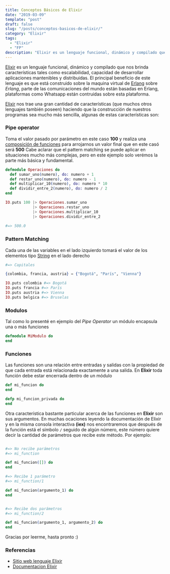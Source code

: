```yaml
---
title: Conceptos Básicos de Elixir
date: "2019-03-09"
template: "post"
draft: false
slug: "/posts/conceptos-basicos-de-elixir/"
category: "Elixir"
tags:
  - "Elixir"
  - "FP"
description: "Elixir es un lenguaje funcional, dinámico y compilado que nos brinda características tales como escalabilidad, capacidad de desarrollar aplicaciones mantenibles y distribuidas."
---
```


[Elixir](http://elixir-lang.org) es un lenguaje funcional, dinámico y compilado que nos brinda características tales como escalabilidad, capacidad de desarrollar aplicaciones mantenibles y distribuidas.
El principal beneficio de este lenguaje es que está construido sobre la maquina virtual de [Erlang](http://www.erlang.org) sobre *Erlang*, parte de las comunicaciones del mundo están basadas en Erlang, plataformas como Whatsapp están contruidas sobre esta plataforma.

[Elixir](http://elixir-lang.org) nos trae una gran cantidad de características (que muchos otros lenguajes también poseen) haciendo que la construcción de nuestros programas sea mucho más sencilla, algunas de estas características son:

### Pipe operator

Toma el valor pasado por parámetro en este caso **100** y realiza una [composición de funciones](https://es.wikipedia.org/wiki/Función_compuesta) para arrojarnos un valor final que en este casó será **500**
Cabe aclarar que el pattern matching se puede aplicar en situaciones mucho más complejas, pero en este ejemplo solo verémos la parte más básica y fundamental.

```elixir
defmodule Operaciones do
  def sumar_uno(numero), do: numero + 1
  def restar_uno(numero), do: numero - 1
  def multiplicar_10(numero), do: numero * 10
  def dividir_entre_2(numero), do: numero / 2
end

IO.puts 100 |> Operaciones.sumar_uno
            |> Operaciones.restar_uno
            |> Operaciones.multiplicar_10
            |> Operaciones.dividir_entre_2
						
#=> 500.0
```

### Pattern Matching

Cada una de las variables en el lado izquierdo tomará el valor de los elementos tipo [String](https://hexdocs.pm/elixir/String.html#content) en el lado derecho

```elixir
#=> Capitales

{colombia, francia, austria} = {"Bogotá", "París", "Vienna"}

IO.puts colombia #=> Bogotá
IO.puts francia #=> París
IO.puts austria #=> Vienna
IO.puts belgica #=> Bruselas
```

### Modulos

Tal como lo presenté en ejemplo del *Pipe Operator* un módulo encapsula una o más funciones

```elixir
defmodule MiModulo do
end
```

### Funciones
Las funciones son una relación entre entradas y salidas con la propiedad de que cada entrada está relacionada exactamente a una salida.
En **Elixir** toda función debe estar encerrada dentro de un módulo

```elixir
def mi_funcion do
end

defp mi_funcion_privada do
end
```

Otra característica bastante particular acerca de las funciones en **Elixir** son sus argumentos. En muchas ocaciones leyendo la documentación de Elixir y en la misma consola interactiva **(iex)** nos encontraremos que después de la función está el símbolo `/` seguido de algún número, este número quiere decir la cantidad de parámetros que recibe este método. Por ejemplo:

```elixir

#=> No recibe parámetros
#=> mi_function

def mi_funcion([]) do
end

#=> Recibe 1 parámetro
#=> mi_function/1

def mi_funcion(argumento_1) do
end


#=> Recibe dos parámetros
#=> mi_function/2

def mi_funcion(argumento_1, argumento_2) do
end
```

Gracias por leerme, hasta pronto :)

### Referencias
* [Sitio web lenguaje Elixir](http://elixir-lang.org/)
* [Documentacion Elixir](https://hexdocs.pm/elixir/Kernel.html)

